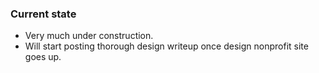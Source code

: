 ### Current state

- Very much under construction.
- Will start posting thorough design writeup once design nonprofit site goes up.
